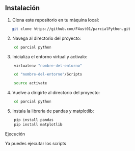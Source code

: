 ## Instalación

1. Clona este repositorio en tu máquina local:

```bash
   git clone https://github.com/F4ust01/parcialPython.git
```

2. Navega al directorio del proyecto:

```bash
    cd parcial python
```

3. Inicializa el entorno virtual y activalo:

```bash
    virtualenv "nombre-del-entorno"
```
```bash
    cd "nombre-del-entorno"/Scripts
```
```bash
    source activate
```
4. Vuelve a dirigirte al directorio del proyecto:

```bash
    cd parcial python
```

5. Instala la libreria de pandas y matplotlib:

```bash
    pip install pandas
    pip install matplotlib
```


Ejecución


Ya puedes ejecutar los scripts
